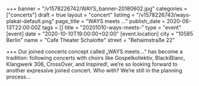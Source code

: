 +++
banner = "/v1578226742/WAYS_banner-20180602.jpg"
categories = ["concerts"]
draft = true
layout = "concert"
listimg = "/v1578226743/ways-plakat-default.png"
page_title = "WAYS meets ..."
publish_date = 2020-06-13T22:00:00Z
tags = []
title = "20201010-ways-meets-"
type = "event"
[event]
date = "2020-10-10T19:00:00+02:00"
[event.location]
city = "10585 Berlin"
name = "Cafe Theater Schalotte"
street = "Behaimstraße 22"

+++
Our joined concerts concept called „WAYS meets…“ has become a tradition: following concerts with choirs like Gospelkollektiv, BlackiBlanc, Klangwerk 306, CrossOver, and Inspired!, we’re so looking forward to another expressive joined concert. Who with? We’re still in the planning process…